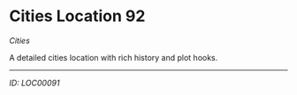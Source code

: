 # Cities Location 92

*Cities*

A detailed cities location with rich history and plot hooks.

---
*ID: LOC00091*